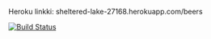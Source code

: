 Heroku linkki: sheltered-lake-27168.herokuapp.com/beers

[![Build Status](travis-ci.org/sambo1111/ratebeer.png)](https://travis-ci.org/sambo1111/ratebeer)
